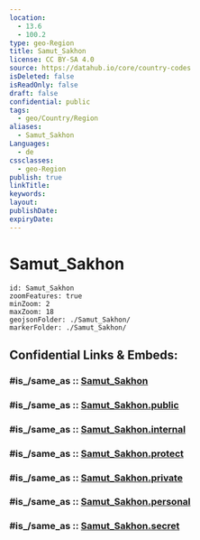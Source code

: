 ```yaml
---
location:
  - 13.6
  - 100.2
type: geo-Region
title: Samut_Sakhon
license: CC BY-SA 4.0
source: https://datahub.io/core/country-codes
isDeleted: false
isReadOnly: false
draft: false
confidential: public
tags:
  - geo/Country/Region
aliases:
  - Samut_Sakhon
Languages:
  - de
cssclasses:
  - geo-Region
publish: true
linkTitle:
keywords:
layout:
publishDate:
expiryDate:
---
```


# Samut_Sakhon

```leaflet
id: Samut_Sakhon
zoomFeatures: true 
minZoom: 2 
maxZoom: 18
geojsonFolder: ./Samut_Sakhon/
markerFolder: ./Samut_Sakhon/
```


## Confidential Links & Embeds: 

### #is_/same_as :: [Samut_Sakhon](/_Standards/Earth/Continent/Asia/Asia~South~East/Thailand/Provinces~Thailand/Samut_Sakhon.md) 

### #is_/same_as :: [Samut_Sakhon.public](/_public/Earth/Continent/Asia/Asia~South~East/Thailand/Provinces~Thailand/Samut_Sakhon.public.md) 

### #is_/same_as :: [Samut_Sakhon.internal](/_internal/Earth/Continent/Asia/Asia~South~East/Thailand/Provinces~Thailand/Samut_Sakhon.internal.md) 

### #is_/same_as :: [Samut_Sakhon.protect](/_protect/Earth/Continent/Asia/Asia~South~East/Thailand/Provinces~Thailand/Samut_Sakhon.protect.md) 

### #is_/same_as :: [Samut_Sakhon.private](/_private/Earth/Continent/Asia/Asia~South~East/Thailand/Provinces~Thailand/Samut_Sakhon.private.md) 

### #is_/same_as :: [Samut_Sakhon.personal](/_personal/Earth/Continent/Asia/Asia~South~East/Thailand/Provinces~Thailand/Samut_Sakhon.personal.md) 

### #is_/same_as :: [Samut_Sakhon.secret](/_secret/Earth/Continent/Asia/Asia~South~East/Thailand/Provinces~Thailand/Samut_Sakhon.secret.md)

